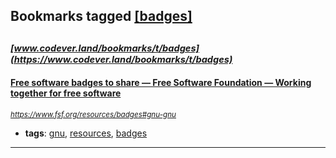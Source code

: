 ## Bookmarks tagged [[badges]](https://www.codever.land/search?q=[badges])

_<sup><sup>[www.codever.land/bookmarks/t/badges](https://www.codever.land/bookmarks/t/badges)</sup></sup>_
---
#### [Free software badges to share — Free Software Foundation — Working together for free software](https://www.fsf.org/resources/badges#gnu-gnu)
_<sup>https://www.fsf.org/resources/badges#gnu-gnu</sup>_

* **tags**: [gnu](../tagged/gnu.md), [resources](../tagged/resources.md), [badges](../tagged/badges.md)
---
